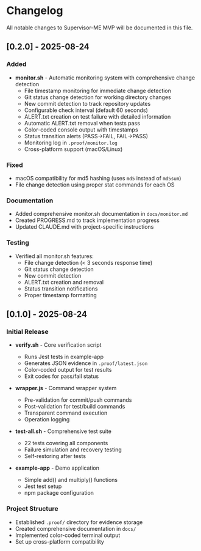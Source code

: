 # Changelog

All notable changes to Supervisor-ME MVP will be documented in this file.

## [0.2.0] - 2025-08-24

### Added
- **monitor.sh** - Automatic monitoring system with comprehensive change detection
  - File timestamp monitoring for immediate change detection
  - Git status change detection for working directory changes
  - New commit detection to track repository updates
  - Configurable check interval (default 60 seconds)
  - ALERT.txt creation on test failure with detailed information
  - Automatic ALERT.txt removal when tests pass
  - Color-coded console output with timestamps
  - Status transition alerts (PASS→FAIL, FAIL→PASS)
  - Monitoring log in `.proof/monitor.log`
  - Cross-platform support (macOS/Linux)

### Fixed
- macOS compatibility for md5 hashing (uses `md5` instead of `md5sum`)
- File change detection using proper stat commands for each OS

### Documentation
- Added comprehensive monitor.sh documentation in `docs/monitor.md`
- Created PROGRESS.md to track implementation progress
- Updated CLAUDE.md with project-specific instructions

### Testing
- Verified all monitor.sh features:
  - File change detection (< 3 seconds response time)
  - Git status change detection
  - New commit detection
  - ALERT.txt creation and removal
  - Status transition notifications
  - Proper timestamp formatting

## [0.1.0] - 2025-08-24

### Initial Release
- **verify.sh** - Core verification script
  - Runs Jest tests in example-app
  - Generates JSON evidence in `.proof/latest.json`
  - Color-coded output for test results
  - Exit codes for pass/fail status

- **wrapper.js** - Command wrapper system
  - Pre-validation for commit/push commands
  - Post-validation for test/build commands
  - Transparent command execution
  - Operation logging

- **test-all.sh** - Comprehensive test suite
  - 22 tests covering all components
  - Failure simulation and recovery testing
  - Self-restoring after tests

- **example-app** - Demo application
  - Simple add() and multiply() functions
  - Jest test setup
  - npm package configuration

### Project Structure
- Established `.proof/` directory for evidence storage
- Created comprehensive documentation in `docs/`
- Implemented color-coded terminal output
- Set up cross-platform compatibility